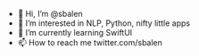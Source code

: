 - 👋 Hi, I’m @sbalen
- 👀 I’m interested in NLP, Python, nifty little apps
- 🌱 I’m currently learning SwiftUI
- 📫 How to reach me twitter.com/sbalen

<!---
sbalen/sbalen is a ✨ special ✨ repository because its `README.md` (this file) appears on your GitHub profile.
You can click the Preview link to take a look at your changes.
--->
